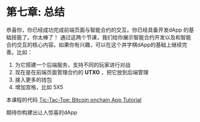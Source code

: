 # 第七章: 总结

恭喜你，你已经成功完成前端页面与智能合约的交互。你已经具备开发dApp 的基础技能了。你太棒了！
通过这两个节课，我们给你展示智能合约开发以及和智能合约交互的核心内容。如果你有兴趣，可以在这个井字棋dApp的基础上继续完善。比如：

1. 为它搭建一个后端服务，支持不同的玩家进行对战
2. 现在是在前端页面管理合约的 **UTXO** ，把它放到后端管理
3. 接入更多的钱包
4. 增加宫格，比如 5X5

本课程的代码 [Tic-Tac-Toe: Bitcoin onchain App Tutorial](https://github.com/sCrypt-Inc/tic-tac-toe)

期待你构建出让人惊喜的dApp



